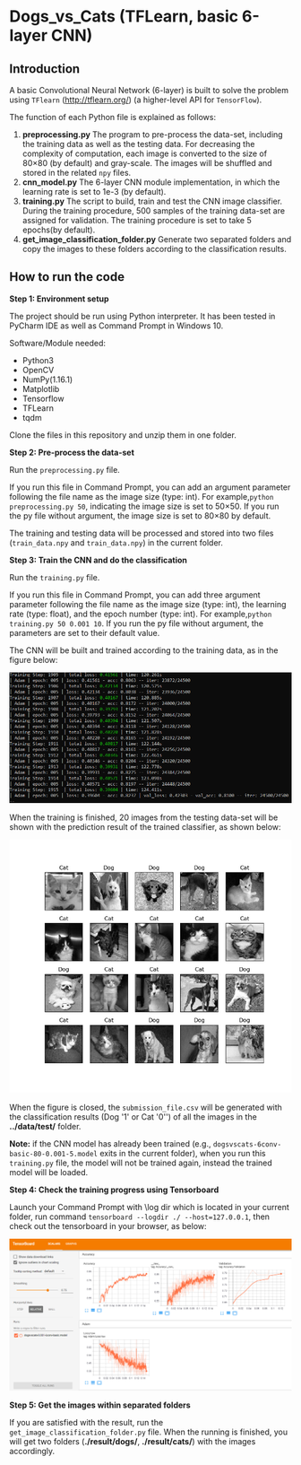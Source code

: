 # Dogs_vs_Cats (TFLearn, basic 6-layer CNN)

## Introduction
A basic Convolutional Neural Network (6-layer) is built to solve the problem using `TFlearn` (http://tflearn.org/) (a higher-level API for `TensorFlow`).

The function of each Python file is explained as follows:
1. **preprocessing.py** The program to pre-process the data-set, including the training data as well as the testing data. For decreasing the complexity of computation, each image is converted to the size of 80×80 (by default) and gray-scale. The images will be shuffled and stored in the related `npy` files. 
2. **cnn_model.py** The 6-layer CNN module implementation, in which the learning rate is set to 1e-3 (by default).
3. **training.py** The script to build, train and test the CNN image classifier. During the training procedure, 500 samples of the training data-set are assigned for validation. The training procedure is set to take 5 epochs(by default).
4. **get_image_classification_folder.py** Generate two separated folders and copy the images to these folders according to the classification results.

## How to run the code
**Step 1: Environment setup**

The project should be run using Python interpreter. It has been tested in PyCharm IDE as well as Command Prompt in Windows 10. 

Software/Module needed:
  * Python3
  * OpenCV
  * NumPy(1.16.1)
  * Matplotlib
  * Tensorflow
  * TFLearn   
  * tqdm
  
 Clone the files in this repository and unzip them in one folder.    

**Step 2: Pre-process the data-set**

Run the `preprocessing.py` file. 

If you run this file in Command Prompt, you can add an argument parameter following the file name as the image size (type: int). For example,`python preprocessing.py 50`, indicating the image size is set to 50×50. If you run the py file without argument, the image size is set to 80×80 by default.

The training and testing data will be processed and stored into two files (`train_data.npy` and `train_data.npy`) in the current folder. 

**Step 3: Train the CNN and do the classification**

Run the `training.py` file. 

If you run this file in Command Prompt, you can add three argument parameter following the file name as the image size (type: int), the learning rate (type: float), and the epoch number (type: int). For example,`python training.py 50 0.001 10`. If you run the py file without argument, the parameters are set to their default value.

The CNN will be built and trained according to the training data, as in the figure below:

![](output/training_process.png)

When the training is finished, 20 images from the testing data-set will be shown with the prediction result of the trained classifier, as shown below:

![](output/20_result_samples.jpeg)

When the figure is closed, the `submission_file.csv` will be generated with the classification results (Dog '1' or Cat '0'') of all the images in the **../data/test/** folder.

**Note:** if the CNN model has already been trained (e.g., `dogsvscats-6conv-basic-80-0.001-5.model` exits in the current folder), when you run this `training.py` file, the model will not be trained again, instead the trained model will be loaded.

**Step 4: Check the training progress using Tensorboard**

Launch your Command Prompt with \log dir which is located in your current folder, run command `tensorboard --logdir ./ --host=127.0.0.1`, then check out the tensorboard in your browser, as below:

![](output/tensorboard_example.PNG)

**Step 5: Get the images within separated folders**

If you are satisfied with the result, run the `get_image_classification_folder.py` file. When the running is finished, you will get two folders (**./result/dogs/**, **./result/cats/**) with the images accordingly.


